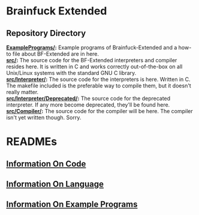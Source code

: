 # Brainfuck Extended

## Repository Directory
**[ExamplePrograms/](ExamplePrograms/):** Example programs of Brainfuck-Extended and a how-to file about BF-Extended are in here. <br>
**[src/](src/):** The source code for the BF-Extended interpreters and compiler resides here. It is written in C and works correctly out-of-the-box on all Unix/Linux systems with the standard GNU C library.<br>
**[src/Interpreter/](src/Interpreter/):** The source code for the interpreters is here. Written in C. The makefile included is the preferable way to compile them, but it doesn't really matter.<br>
**[src/Interpreter/Deprecated/](src/Interpreter/Deprecated):** The source code for the deprecated interpreter. If any more become deprecated, they'll be found here. <br>
**[src/Compiler/](src/Compiler/):** The source code for the compiler will be here. The compiler isn't yet written though. Sorry.<br>

# READMEs

## [Information On Code](CODE.md)

## [Information On Language](BRAINFUCK.md)

## [Information On Example Programs](ExamplePrograms/README.md)
